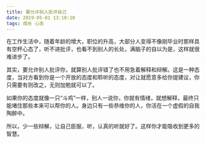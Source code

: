 ```yaml
---
title: 要允许别人批评自己
date: 2019-05-01 13:18:10
tags: 成长 心态
---
```


在工作生活中，随着年龄的增大，职位的升高，大部分人变得不像刚毕业时那样具有空杯心态了，听不进批评，也看不到别人的长处，满脑子的自以为是，这样就很难进步了。

其实，要允许别人批评你，就算别人批评错了也不用急着解释和辩解。这是一种态度，当对方看到你是一个开放的态度和聆听的态度，对让就愿意多给你提建议，你只需要有则改之，无则加勉就可以了。

<!-- more -->

如果你的态度就像一只“斗鸡”一样，别人一说你，你就有情绪，就想解释，最终只能堵住那些本来可以帮你的人。身边只有一些恭维你的人，你活在一个虚假的自我陶醉中。

所以，少一些辩解，让自己臣服，听，认真的听就好了。这样你才能吸收到更多的智慧。